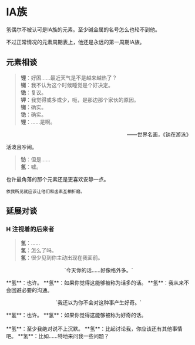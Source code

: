 # ⅠA族

氢偶尔不被认可是ⅠA族的元素。至少碱金属的名号怎么也轮不到他。

不过正常情况的元素周期表上，他还是永远的第一周期ⅠA族。

## 元素相谈

>**锂**：好困……最近天气是不是越来越热了？  
**铷**：我不认为这个时候睡觉是个好决定。  
**铯**：复议。  
**钾**：我觉得或多或少，呃，是那边那个家伙的原因。  
**铷**：确实。  
**铯**：确实。  
**锂**：……是啊。  
<p align="right">——世界名画，《钠在游泳》</p>

活泼且吵闹。


>**钫**：但是……  
**氢**：嘘。

也许最角落的那个元素还是更喜欢安静一点。

```
依我所见就应该让他们和卤素互相折磨。
```

## 延展对谈

### H 注视着的后来者

>**氢**：……  
**氢**：怎么了吗。  
**氢**：很少见到你主动出现在我面前。  
<div class="flex-container">
  <div class="box">
  <p align="center">
  `今天你的话……好像格外多。`  
  </p>
  **氢**：也许。  
  **氢**：如果你觉得这能够被称为话多的话。  
  **氢**：我从来不会回避必要的沟通。
  </div>
  <div class="box">
  <p align="center">
  `我还以为你不会对这种事产生好奇。`  
  </p>
  **氢**：也许。  
  **氢**：如果你觉得这能够被称为好奇的话。</div>
</div>
</br>
**氢**：至少我绝对说不上沉默。  
**氢**：比起讨论我，你应该还有其他事情吧。  
**氢**：比如……特地来问我一些问题？
